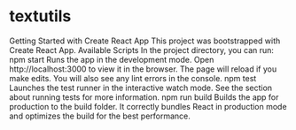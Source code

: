 # textutils
Getting Started with Create React App  This project was bootstrapped with Create React App.  Available Scripts  In the project directory, you can run:  npm start  Runs the app in the development mode. 
Open http://localhost:3000 to view it in the browser.  The page will reload if you make edits. You will also see any lint errors in the console.  npm test  Launches the test runner in the interactive watch mode. See the section about running tests for more information. 
npm run build  Builds the app for production to the build folder. It correctly bundles React in production mode and optimizes the build for the best performance.
